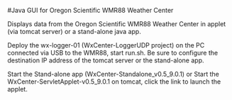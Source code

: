#Java GUI for Oregon Scientific WMR88 Weather Center

Displays data from the Oregon Scientific WMR88 Weather Center in applet (via tomcat server) or a stand-alone java app.

Deploy the wx-logger-01 (WxCenter-LoggerUDP project) on the PC connected via USB to the WMR88, start run.sh.  Be sure to configure the destination IP address of the tomcat server or the stand-alone app.

Start the Stand-alone app (WxCenter-Standalone\_v0.5\_9.0.1) 
or
Start the WxCenter-ServletApplet-v0.5\_9.0.1 on tomcat, click the link to launch the applet.
